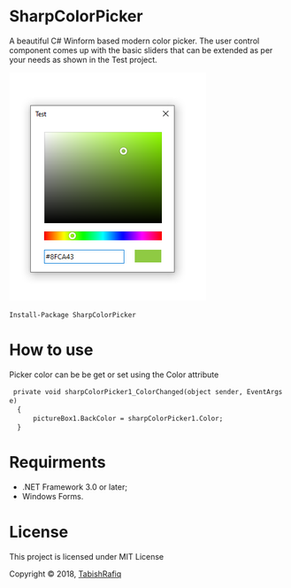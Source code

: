 # SharpColorPicker
A beautiful C# Winform based modern color picker. The user control component comes up with the basic sliders that can be extended as per your needs as shown in the Test project.

![Preview](preview.png)

```
Install-Package SharpColorPicker
```

# How to use
Picker color can be be get or set using the Color attribute

```
 private void sharpColorPicker1_ColorChanged(object sender, EventArgs e)
  {
      pictureBox1.BackColor = sharpColorPicker1.Color;
  }
```

# Requirments
* .NET Framework 3.0 or later;
* Windows Forms.

# License

This project is licensed under MIT License

Copyright © 2018, [TabishRafiq](https://github.com/TabishRafiq)
